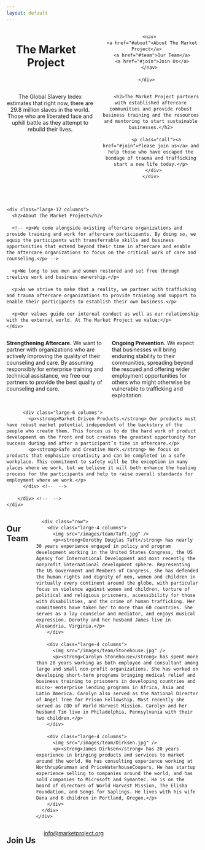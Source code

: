 ```yaml
---
layout: default
---
```

<header>
  <div class="row">
    <div class="large-12 columns">
      <h1>The Market Project</h1>
      
      <nav>
        <a href="#about">About The Market Project</a>
        <a href="#team">Our Team</a>
        <a href="#join">Join Us</a>
      </nav>

    </div>
  </div>

  <section id="about">
    <div class="row">
      <div class="large-12 columns">
        <p class="problem">The Global Slavery Index estimates that right now, there are 29.8 million slaves in the world. Those who are liberated face and uphill battle as they attempt to rebuild their lives.</p>

        <h2>The Market Project partners with established aftercare communities and provide robust business training and the resources and mentoring to start sustainable businesses.</h2>
        
        <p class="call"><a href="#join">Please join us</a> and help those who have escaped the bondage of trauma and trafficking start a new life today.</p>
      </div>
    </div>
  </section>

</header>

<section id="values">
  <div class="row vision-mission">
    
    <div class="large-12 columns">
      <h2>About The Market Project</h2>

      <!-- <p>We come alongside existing aftercare organizations and provide training and work for aftercare participants. By doing so, we equip the participants with transferrable skills and business opportunities that extend beyond their time in aftercare and enable the aftercare organizations to focus on the critical work of care and counseling.</p> -->

      <p>We long to see men and women restored and set free through creative work and business ownership.</p>
       
      <p>As we strive to make that a reality, we partner with trafficking and trauma aftercare organizations to provide training and support to enable their participants to establish their own business.</p>

      <p>Our values guide our internal conduct as well as our relationship with the external world. At The Market Project we value:</p>
    </div>
  </div> <!--  vision-mission -->
  
  <div class="row">
    <div class="large-12 columns">
        <div class="row">
          <div class="large-6 columns">
            <p><strong>Strengthening Aftercare.</strong> We want to partner with organizations who are actively improving the quality of their counseling and care. By assuming responsibly for enterprise training and technical assistance, we free our partners to provide the best quality of counseling and care.</p>
            <p><strong>Ongoing Prevention.</strong> We expect that businesses will bring enduring stability to their communities, spreading beyond the rescued and offering wider employment opportunities for others who might otherwise be vulnerable to trafficking and exploitation.</p>
          </div> <!--  -->
        
          <div class="large-6 columns">
            <p><strong>Market Driven Products.</strong> Our products must have robust market potential independent of the backstory of the people who create them. This forces us to do the hard work of product development on the front end but creates the greatest opportunity for success during and after a participant’s time in aftercare.</p>
            <p><strong>Safe and Creative Work.</strong> We focus on products that emphasize creativity and can be completed in a safe workplace. This commitment to safety will be the exception in many places where we work, but we believe it will both enhance the healing process for the participants and help to raise overall standards for employment where we work.</p>
          </div> <!--  -->
        
        </div> <!--  -->
    </div>
  </div>
</section>

<section class="photo">
  <div id="parallax-background"></div>
</section>

<section id="team">
  <div class="row">
    <div class="large-12 columns">
      <h2>Our Team</h2>

      <div class="row">
        <div class="large-4 columns">
          <img src="/images/team/Taft.jpg" />
          <p><strong>Dorothy Douglas Taft</strong> has nearly 30 years experience engaged in policy and program development working in the United States Congress, the US Agency for International Development and most recently the nonprofit international development sphere. Representing the US Government and Members of Congress, she has defended the human rights and dignity of men, women and children in virtually every continent around the globe, with particular focus on violence against women and children, torture of political and religious prisoners, accessibility for those with disabilities, and the crime of human trafficking. Her commitments have taken her to more than 60 countries. She serves as a lay counselor and mediator, and enjoys musical expression. Dorothy and her husband James live in Alexandria, Virginia.</p>
        </div>
 
        <div class="large-4 columns">
          <img src="/images/team/Stonehouse.jpg" />
          <p><strong>Carolyn Stonehouse</strong> has spent more than 20 years working as both employee and consultant among large and small non-profit organizations. She has worked on developing short-term programs bringing medical relief and business training to prisoners in developing countries and micro- enterprise lending programs in Africa, Asia and Latin America. Carolyn also served as the National Director of Angel Tree for Prison Fellowship. Most recently she served as COO of World Harvest Mission. Carolyn and her husband Tim live in Philadelphia, Pennsylvania with their two children.</p>
        </div>
 
        <div class="large-4 columns">
          <img src="/images/team/Dirksen.jpg" />
          <p><strong>James Dirksen</strong> has 20 years experience in bringing products and services to market around the world. He has consulting experience working at NorthrupGrumman and PriceWaterhouseCoopers. He has startup experience selling to companies around the world, and has sold companies to Microsoft and Symantec. He is on the board of directors of World Harvest Mission, The Elisha Foundation, and Songs for Saplings. He lives with his wife Dana and 6 children in Portland, Oregon.</p>
        </div>
      </div>
    </div>
  </div>
</section>

<section id="join">
  <div class="row">
    <div class="large-12 columns">
      <h2>Join Us</h2>
      <p class="email"><a href="mailto:info@marketproject.org">info@marketproject.org</a></p>
    </div>
  </div>
</section>